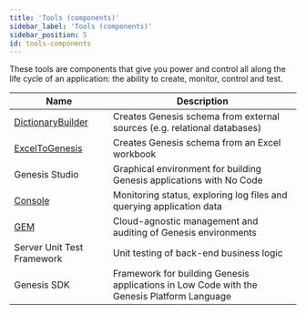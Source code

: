 ```yaml
---
title: 'Tools (components)'
sidebar_label: 'Tools (components)'
sidebar_position: 5
id: tools-components
---
```


These tools are components that give you power and control all along the life cycle of an application: the ability to create, monitor, control and test. 

| Name| Description|
|------------------------------------|--------------------|
| [DictionaryBuilder](/platform-tooling/commands/#dictionarybuilder) |  Creates Genesis schema from external sources (e.g. relational databases)        | 
| [ExcelToGenesis](/platform-reference/integrations/external-systems/exceltogenesis/excel-reference/#exceltogenesis) |  Creates Genesis schema from an Excel workbook        | 
| Genesis Studio | Graphical environment for building Genesis applications with No Code    |
| [Console](/platform-tooling/genesis-console/intro/) | Monitoring status, exploring log files and querying application data      |
| [GEM](/platform-tooling/genesis-environment-manager/intro/) | Cloud-agnostic management and auditing of Genesis environments |
| Server Unit Test Framework |  Unit testing of back-end business logic |
| Genesis SDK | Framework for building Genesis applications in Low Code with the Genesis Platform Language           | 